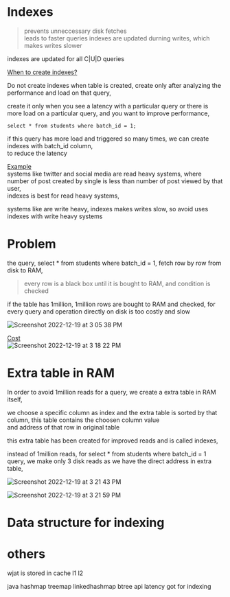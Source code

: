 # Indexes

> prevents unneccessary disk fetches    
> leads to faster queries
> indexes are updated durning writes, which makes writes slower

indexes are updated for all C|U|D queries

<ins>When to create indexes?</ins>    

Do not create indexes when table is created, create only after analyzing the performance and load on that query,    

create it only when you see a latency with a particular query or there is more load on a particular query, and you want to improve performance,   

```
select * from students where batch_id = 1;    
```

if this query has more load and triggered so many times, we can create indexes with batch_id column,   
to reduce the latency 

<ins>Example</ins>    
systems like twitter and social media are read heavy systems, where number of post created by single is less than number of post viewed by that user,   
indexes is best for read heavy systems,   

systems like are write heavy, indexes makes writes slow, so avoid uses indexes with write heavy systems   

# Problem 

the query, select * from students where batch_id = 1, fetch row by row from disk to RAM,    

> every row is a black box until it is bought to RAM, and condition is checked    

if the table has 1million, 1million rows are bought to RAM and checked, for every query and operation directly on disk is too costly and slow   

![Screenshot 2022-12-19 at 3 05 38 PM](https://user-images.githubusercontent.com/16437905/208394351-83cd95e7-c44f-49d9-b3ab-a7ac757b433d.png)

<ins>Cost</ins>   
![Screenshot 2022-12-19 at 3 18 22 PM](https://user-images.githubusercontent.com/16437905/208396974-cb77f6f7-78eb-4aca-b466-f8993bc25f99.png)

# Extra table in RAM   

In order to avoid 1million reads for a query, we create a extra table in RAM itself,     

we choose a specific column as index and the extra table is sorted by that column, this table contains the choosen column value     
and address of that row in original table

this extra table has been created for improved reads and is called indexes,   

instead of 1million reads, for select * from students where batch_id = 1 query, we make only 3 disk reads as we have the direct address in extra table,   

![Screenshot 2022-12-19 at 3 21 43 PM](https://user-images.githubusercontent.com/16437905/208397720-2720b71d-abda-4d26-b2a8-5283c7a8c71e.png)

![Screenshot 2022-12-19 at 3 21 59 PM](https://user-images.githubusercontent.com/16437905/208397757-eb7ee616-355a-465c-9d94-b94b2b8e25a1.png)


# Data structure for indexing   




# others
wjat is stored in cache l1 l2


java hashmap treemap linkedhashmap btree 
api latency got for indexing
